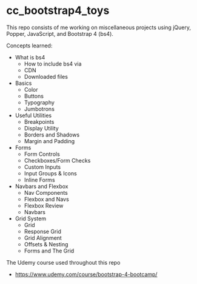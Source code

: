 # cc_bootstrap4_toys

This repo consists of me working on miscellaneous projects using jQuery, Popper, JavaScript, and Bootstrap 4 (bs4).

Concepts learned:

-   What is bs4
    -   How to include bs4 via
    -   CDN
    -   Downloaded files
-   Basics
    -   Color
    -   Buttons
    -   Typography
    -   Jumbotrons
-   Useful Utilities
    -   Breakpoints
    -   Display Utility
    -   Borders and Shadows
    -   Margin and Padding
-   Forms
    -   Form Controls
    -   Checkboxes/Form Checks
    -   Custom Inputs
    -   Input Groups & Icons
    -   Inline Forms
-   Navbars and Flexbox
    -   Nav Components
    -   Flexbox and Navs
    -   Flexbox Review
    -   Navbars
-   Grid System
    -   Grid
    -   Response Grid
    -   Grid Alignment
    -   Offsets & Nesting
    -   Forms and The Grid

The Udemy course used throughout this repo

-   https://www.udemy.com/course/bootstrap-4-bootcamp/
